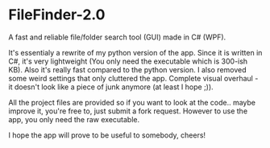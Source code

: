 # FileFinder-2.0
A fast and reliable file/folder search tool (GUI) made in C# (WPF). 

It's essentialy a rewrite of my python version of the app. Since it is written in C#, it's very lightweight (You only need the executable which is 300-ish KB).
Also it's really fast compared to the python version. I also removed some weird settings that only cluttered the app.
Complete visual overhaul - it doesn't look like a piece of junk anymore (at least I hope ;)).

All the project files are provided so if you want to look at the code.. maybe improve it, you're free to, just submit a fork request.
However to use the app, you only need the raw executable.

I hope the app will prove to be useful to somebody, cheers!

